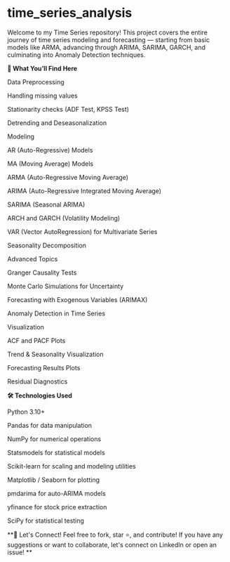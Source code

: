 # time_series_analysis
Welcome to my Time Series repository!
This project covers the entire journey of time series modeling and forecasting — starting from basic models like ARMA, advancing through ARIMA, SARIMA, GARCH, and culminating into Anomaly Detection techniques.

**🚀 What You’ll Find Here**

Data Preprocessing

Handling missing values

Stationarity checks (ADF Test, KPSS Test)

Detrending and Deseasonalization

Modeling

AR (Auto-Regressive) Models

MA (Moving Average) Models

ARMA (Auto-Regressive Moving Average)

ARIMA (Auto-Regressive Integrated Moving Average)

SARIMA (Seasonal ARIMA)

ARCH and GARCH (Volatility Modeling)

VAR (Vector AutoRegression) for Multivariate Series

Seasonality Decomposition

Advanced Topics

Granger Causality Tests

Monte Carlo Simulations for Uncertainty

Forecasting with Exogenous Variables (ARIMAX)

Anomaly Detection in Time Series

Visualization

ACF and PACF Plots

Trend & Seasonality Visualization

Forecasting Results Plots

Residual Diagnostics

**🛠️ Technologies Used**

Python 3.10+

Pandas for data manipulation

NumPy for numerical operations

Statsmodels for statistical models

Scikit-learn for scaling and modeling utilities

Matplotlib / Seaborn for plotting

pmdarima for auto-ARIMA models

yfinance for stock price extraction

SciPy for statistical testing

**🤝 Let's Connect!
Feel free to fork, star ⭐, and contribute!
If you have any suggestions or want to collaborate, let's connect on LinkedIn or open an issue!
**
